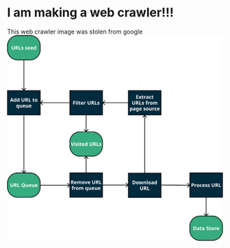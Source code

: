 # I am making a web crawler!!!

This web crawler image was stolen from google
![web crawler image stolen from google](./images/WebCrawlerScheme.svg)
